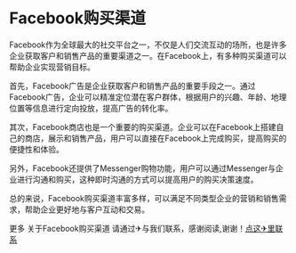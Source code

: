# Facebook购买渠道

Facebook作为全球最大的社交平台之一，不仅是人们交流互动的场所，也是许多企业获取客户和销售产品的重要渠道之一。在Facebook上，有多种购买渠道可以帮助企业实现营销目标。

首先，Facebook广告是企业获取客户和销售产品的重要手段之一。通过Facebook广告，企业可以精准定位潜在客户群体，根据用户的兴趣、年龄、地理位置等信息进行定向投放，提高广告的转化率。

其次，Facebook商店也是一个重要的购买渠道。企业可以在Facebook上搭建自己的商店，展示和销售产品，用户可以直接在Facebook上完成购买，提高购买的便捷性和体验。

另外，Facebook还提供了Messenger购物功能，用户可以通过Messenger与企业进行沟通和购买，这种即时沟通的方式可以提高用户的购买决策速度。

总的来说，Facebook购买渠道丰富多样，可以满足不同类型企业的营销和销售需求，帮助企业更好地与客户互动和交易。

更多 关于Facebook购买渠道 请通过✈与我们联系，感谢阅读,谢谢！[点这✈里联系](https://b.k02.cc)